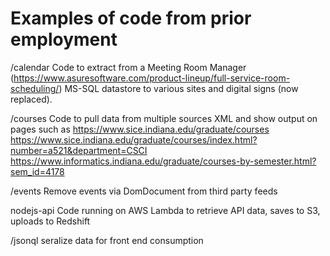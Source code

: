 # Examples of code from prior employment
/calendar
Code to extract from a Meeting Room Manager (https://www.asuresoftware.com/product-lineup/full-service-room-scheduling/) MS-SQL datastore  to various sites and digital signs (now replaced).

/courses
Code to pull data from multiple sources XML and show output on pages such as
https://www.sice.indiana.edu/graduate/courses
https://www.sice.indiana.edu/graduate/courses/index.html?number=a521&department=CSCI
https://www.informatics.indiana.edu/graduate/courses-by-semester.html?sem_id=4178

/events
Remove events via DomDocument from third party feeds

nodejs-api
Code running on AWS Lambda to retrieve API data, saves to S3, uploads to Redshift


/jsonql seralize data for front end consumption  

